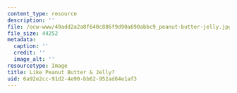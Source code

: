 ```yaml
---
content_type: resource
description: ''
file: /ocw-www/49add2a2a8f640c886f9d90a690abbc9_peanut-butter-jelly.jpg
file_size: 44252
metadata:
  caption: ''
  credit: ''
  image_alt: ''
resourcetype: Image
title: Like Peanut Butter & Jelly?
uid: 6a92e2cc-91d2-4e90-bb62-952ad64e1af3
---
```

